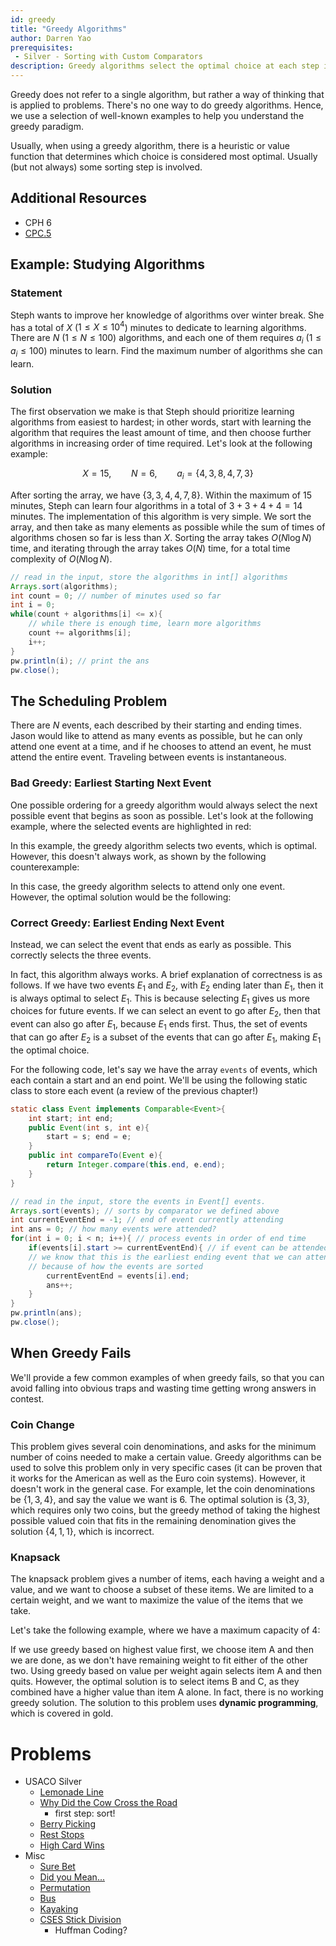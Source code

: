 ```yaml
---
id: greedy
title: "Greedy Algorithms"
author: Darren Yao
prerequisites: 
 - Silver - Sorting with Custom Comparators
description: Greedy algorithms select the optimal choice at each step instead of looking at the solution space as a whole. This reduces the problem to a smaller problem at each step.
---
```


Greedy does not refer to a single algorithm, but rather a way of thinking that is applied to problems. There's no one way to do greedy algorithms. Hence, we use a selection of well-known examples to help you understand the greedy paradigm. 

Usually, when using a greedy algorithm, there is a heuristic or value function that determines which choice is considered most optimal. Usually (but not always) some sorting step is involved.

## Additional Resources

 - CPH 6
 - [CPC.5](https://github.com/SuprDewd/T-414-AFLV/tree/master/05_greedy_algorithms)

## Example: Studying Algorithms

### Statement

Steph wants to improve her knowledge of algorithms over winter break. She has a total of $X$ ($1 \leq X \leq 10^4$) minutes to dedicate to learning algorithms. There are $N$ ($1 \leq N \leq 100$) algorithms, and each one of them requires $a_i$ ($1 \leq a_i \leq 100$) minutes to learn. Find the maximum number of algorithms she can learn.

### Solution

The first observation we make is that Steph should prioritize learning algorithms from easiest to hardest; in other words, start with learning the algorithm that requires the least amount of time, and then choose further algorithms in increasing order of time required. Let's look at the following example:

$$X = 15, \qquad N = 6, \qquad a_i = \{ 4, 3, 8, 4, 7, 3 \}$$

After sorting the array, we have $\{ 3, 3, 4, 4, 7, 8 \}$. Within the maximum of 15 minutes, Steph can learn four algorithms in a total of $3+3+4+4 = 14$ minutes.
The implementation of this algorithm is very simple. We sort the array, and then take as many elements as possible while the sum of times of algorithms chosen so far is less than $X$. Sorting the array takes $O(N \log N)$ time, and iterating through the array takes $O(N)$ time, for a total time complexity of $O(N \log N)$.

```java
// read in the input, store the algorithms in int[] algorithms
Arrays.sort(algorithms);
int count = 0; // number of minutes used so far
int i = 0;
while(count + algorithms[i] <= x){
    // while there is enough time, learn more algorithms
    count += algorithms[i];
    i++;
}
pw.println(i); // print the ans
pw.close();
```

## The Scheduling Problem

There are $N$ events, each described by their starting and ending times. Jason would like to attend as many events as possible, but he can only attend one event at a time, and if he chooses to attend an event, he must attend the entire event. Traveling between events is instantaneous.

### Bad Greedy: Earliest Starting Next Event
One possible ordering for a greedy algorithm would always select the next possible event that begins as soon as possible. Let's look at the following example, where the selected events are highlighted in red:

<!-- \begin{center}
    \begin{tikzpicture}[ultra thick]
        \draw[red](1, 2.5) -- (4, 2.5);
        \draw(2, 2) -- (5, 2);
        \draw[red](5, 1.5) -- (7, 1.5);
        \draw(6, 1) -- (7, 1);
    \end{tikzpicture}
\end{center} -->

In this example, the greedy algorithm selects two events, which is optimal. However, this doesn't always work, as shown by the following counterexample:

<!-- \begin{center}
    \begin{tikzpicture}[ultra thick]
        \draw[red](1, 2.5) -- (10, 2.5);
        \draw(2, 2) -- (5, 2);
        \draw(6, 1.5) -- (7, 1.5);
        \draw(8, 1) -- (11, 1);
    \end{tikzpicture}
\end{center} -->

In this case, the greedy algorithm selects to attend only one event. However, the optimal solution would be the following:

<!-- \begin{center}
    \begin{tikzpicture}[ultra thick]
        \draw(1, 2.5) -- (10, 2.5);
        \draw[red](2, 2) -- (5, 2);
        \draw[red](6, 1.5) -- (7, 1.5);
        \draw[red](8, 1) -- (11, 1);
    \end{tikzpicture}
\end{center} -->

### Correct Greedy: Earliest Ending Next Event

Instead, we can select the event that ends as early as possible. This correctly selects the three events.

<!-- \begin{center}
    \begin{tikzpicture}[ultra thick]
        \draw(1, 2.5) -- (10, 2.5);
        \draw[red](2, 2) -- (5, 2);
        \draw[red](6, 1.5) -- (7, 1.5);
        \draw[red](8, 1) -- (11, 1);
    \end{tikzpicture}
\end{center} -->

In fact, this algorithm always works. A brief explanation of correctness is as follows. If we have two events $E_1$ and $E_2$, with $E_2$ ending later than $E_1$, then it is always optimal to select $E_1$. This is because selecting $E_1$ gives us more choices for future events. If we can select an event to go after $E_2$, then that event can also go after $E_1$, because $E_1$ ends first. Thus, the set of events that can go after $E_2$ is a subset of the events that can go after $E_1$, making $E_1$ the optimal choice.

For the following code, let's say we have the array `events` of events, which each contain a start and an end point. We'll be using the following static class to store each event (a review of the previous chapter!)

```java
static class Event implements Comparable<Event>{
    int start; int end;
    public Event(int s, int e){
        start = s; end = e;
    }
    public int compareTo(Event e){
        return Integer.compare(this.end, e.end);
    }
}
```

```java
// read in the input, store the events in Event[] events.
Arrays.sort(events); // sorts by comparator we defined above
int currentEventEnd = -1; // end of event currently attending
int ans = 0; // how many events were attended?
for(int i = 0; i < n; i++){ // process events in order of end time
    if(events[i].start >= currentEventEnd){ // if event can be attended
    // we know that this is the earliest ending event that we can attend
    // because of how the events are sorted
        currentEventEnd = events[i].end;
        ans++;
    }
}
pw.println(ans);
pw.close();
```

## When Greedy Fails

We'll provide a few common examples of when greedy fails, so that you can avoid falling into obvious traps and wasting time getting wrong answers in contest.

### Coin Change

This problem gives several coin denominations, and asks for the minimum number of coins needed to make a certain value. Greedy algorithms can be used to solve this problem only in very specific cases (it can be proven that it works for the American as well as the Euro coin systems). However, it doesn't work in the general case. For example, let the coin denominations be $\{1, 3, 4\}$, and say the value we want is 6. The optimal solution is $\{3, 3\}$, which requires only two coins, but the greedy method of taking the highest possible valued coin that fits in the remaining denomination gives the solution $\{4, 1, 1\}$, which is incorrect.

### Knapsack

The knapsack problem gives a number of items, each having a weight and a value, and we want to choose a subset of these items. We are limited to a certain weight, and we want to maximize the value of the items that we take.

Let's take the following example, where we have a maximum capacity of 4:
<!-- \begin{center}
    \begin{tabular}{c c c c}
    \toprule
        Item & Weight & Value & Value Per Weight \\
    \midrule
        A & 3 & 18 & 6 \\
        B & 2 & 10 & 5 \\
        C & 2 & 10 & 5 \\
    \bottomrule
    \end{tabular}
\end{center} -->

If we use greedy based on highest value first, we choose item A and then we are done, as we don't have remaining weight to fit either of the other two. Using greedy based on value per weight again selects item A and then quits. However, the optimal solution is to select items B and C, as they combined have a higher value than item A alone. In fact, there is no working greedy solution. The solution to this problem uses **dynamic programming**, which is covered in gold.

# Problems

 - USACO Silver
   - [Lemonade Line](http://usaco.org/index.php?page=viewproblem2&cpid=835)
   - [Why Did the Cow Cross the Road](http://www.usaco.org/index.php?page=viewproblem2&cpid=714)
     - first step: sort!
   - [Berry Picking](http://www.usaco.org/index.php?page=viewproblem2&cpid=990)
   - [Rest Stops](http://www.usaco.org/index.php?page=viewproblem2&cpid=810)
   - [High Card Wins](http://usaco.org/index.php?page=viewproblem2&cpid=571)
 - Misc
   - [Sure Bet](https://csacademy.com/contest/archive/task/sure-bet/)
   - [Did you Mean...](http://codeforces.com/contest/860/problem/A)
   - [Permutation](http://codeforces.com/problemset/problem/864/D)
   - [Bus](http://codeforces.com/problemset/problem/864/C)
   - [Kayaking](http://codeforces.com/problemset/problem/863/B)
   - [CSES Stick Division](https://cses.fi/problemset/task/1161/)
     - Huffman Coding?